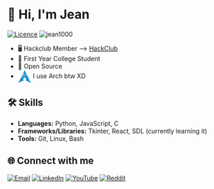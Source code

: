 # 👋 Hi, I'm Jean 
[![Licence](https://hackatime-badge.hackclub.com/U0811ME6L0J/HabitTracker)](./LICENSE) 
<img src="https://komarev.com/ghpvc/?username=jean1000levrai&label=Profile%20views&color=0e75b6&style=flat" alt="jean1000" />

 - 🖥 Hackclub Member --> [HackClub](http://neighborhood.hackclub.com/)
 - 💼 First Year College Student
 - 💜 Open Source
 - [<img src="https://raw.githubusercontent.com/Jean1000levrai/Jean1000levrai/main/assets/arch.svg" height="30em" align="center" alt="Arch Linux Logo" title="Arch Linux Logo"/>](https://archlinux.org/)
I use Arch btw XD

## 🛠️ Skills

- **Languages:** Python, JavaScript, C
- **Frameworks/Libraries:** Tkinter, React, SDL (currently learning it)
- **Tools:** Git, Linux, Bash

  
## 🌐 Connect with me

[![Email](https://img.shields.io/badge/Email-%23EA4335?style=for-the-badge&logo=gmail&logoColor=white)](mailto:jean2salomon@icloud.com)
[![LinkedIn](https://img.shields.io/badge/LinkedIn-%230077B5?style=for-the-badge&logo=linkedin&logoColor=white)](https://www.linkedin.com/in/jean-salomon-295b42389/)
[![YouTube](https://img.shields.io/badge/YouTube-%23FF0000?style=for-the-badge&logo=youtube&logoColor=white)](https://www.youtube.com/@jean1000levrai)
[![Reddit](https://img.shields.io/badge/Reddit-%23FF4500?style=for-the-badge&logo=reddit&logoColor=white)](https://www.reddit.com/user/Imaginary-Expert-614/)

